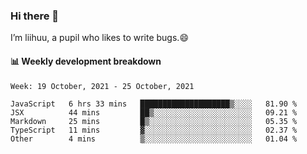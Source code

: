 ### Hi there 👋
I’m liihuu, a pupil who likes to write bugs.😄


#### 📊 Weekly development breakdown
<!--START_SECTION:waka-->
```text
Week: 19 October, 2021 - 25 October, 2021

JavaScript   6 hrs 33 mins   ████████████████████▒░░░░   81.90 % 
JSX          44 mins         ██▒░░░░░░░░░░░░░░░░░░░░░░   09.21 % 
Markdown     25 mins         █▒░░░░░░░░░░░░░░░░░░░░░░░   05.35 % 
TypeScript   11 mins         ▓░░░░░░░░░░░░░░░░░░░░░░░░   02.37 % 
Other        4 mins          ▒░░░░░░░░░░░░░░░░░░░░░░░░   01.04 % 
```
<!--END_SECTION:waka-->

<!--
**liihuu/liihuu** is a ✨ _special_ ✨ repository because its `README.md` (this file) appears on your GitHub profile.

Here are some ideas to get you started:

- 🔭 I’m currently working on ...
- 🌱 I’m currently learning ...
- 👯 I’m looking to collaborate on ...
- 🤔 I’m looking for help with ...
- 💬 Ask me about ...
- 📫 How to reach me: ...
- 😄 Pronouns: ...
- ⚡ Fun fact: ...
-->
